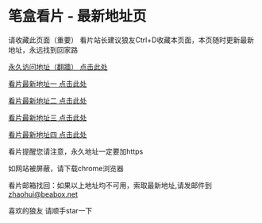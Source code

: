# 笔盒看片 - 最新地址页

请收藏此页面（重要）
看片站长建议狼友Ctrl+D收藏本页面，本页随时更新最新地址，永远找到回家路

[永久访问地址（翻牆） 点击此处](https://beabox.net/)

[看片最新地址一 点击此处](https://bhp1h3g9i1v5.shop)

[看片最新地址二 点击此处](https://bhg0t0o8y4t0.shop)

[看片最新地址三 点击此处](https://bhl7l5d4e8z7.shop)

[看片最新地址四 点击此处](https://bhk4c1e7d6f9.shop)

看片提醒您请注意，永久地址一定要加https

如网站被屏蔽，请下载chrome浏览器

看片邮箱找回：如果以上地址均不可用，索取最新地址,请发邮件到 zhaohui@beabox.net

喜欢的狼友 请顺手star一下